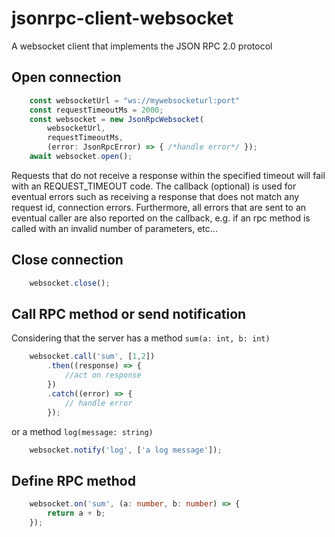 # jsonrpc-client-websocket

A websocket client that implements the JSON RPC 2.0 protocol

## Open connection

```typescript
    const websocketUrl = "ws://mywebsocketurl:port"
    const requestTimeoutMs = 2000;
    const websocket = new JsonRpcWebsocket(
        websocketUrl,
        requestTimeoutMs,
        (error: JsonRpcError) => { /*handle error*/ });
    await websocket.open();
```
Requests that do not receive a response within the specified timeout will fail with an REQUEST_TIMEOUT code.
The callback (optional) is used for eventual errors such as receiving a response that does not match any request id,
connection errors. Furthermore, all errors that are sent to an eventual caller are also reported on the callback, e.g.
if an rpc method is called with an invalid number of parameters, etc...

## Close connection

```typescript
    websocket.close();
```

## Call RPC method or send notification

Considering that the server has a method `sum(a: int, b: int)`

```typescript
    websocket.call('sum', [1,2])
        .then((response) => {
            //act on response
        })
        .catch((error) => {
            // handle error
        });
```

or a method `log(message: string)`

```typescript
    websocket.notify('log', ['a log message']);
```

## Define RPC method

```typescript
    websocket.on('sum', (a: number, b: number) => {
        return a + b;
    });
```

